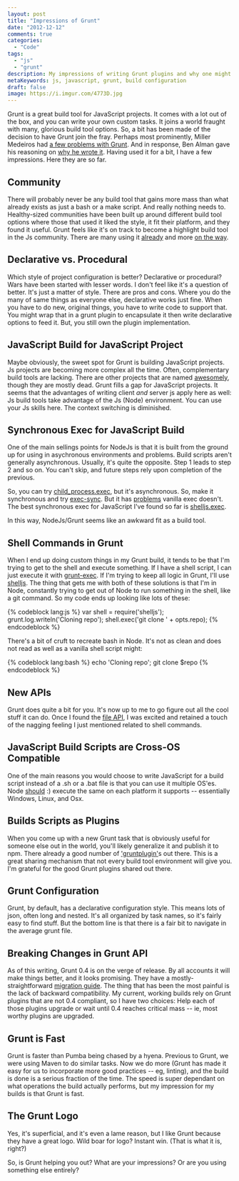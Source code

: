 ```yaml
---
layout: post
title: "Impressions of Grunt"
date: "2012-12-12"
comments: true
categories:
  - "Code"
tags:
  - "js"
  - "grunt"
description: My impressions of writing Grunt plugins and why one might want to.
metaKeywords: js, javascript, grunt, build configuration
draft: false
image: https://i.imgur.com/4773D.jpg
---
```


Grunt is a great build tool for JavaScript projects.  It comes with a lot out of the box, and you can write your own custom tasks.  It joins a world fraught with many, glorious build tool options.  So, a bit has been made of the decision to have Grunt join the fray.  Perhaps most prominently, Miller Medeiros had [a few problems with Grunt](http://blog.millermedeiros.com/node-js-ant-grunt-and-other-build-tools/).  And in response, Ben Alman gave his reasoning on [why he wrote it](http://benalman.com/news/2012/08/why-grunt/).  Having used it for a bit, I have a few impressions.  Here they are so far.

<!--more-->

## Community

There will probably never be any build tool that gains more mass than what already exists as just a bash or a make script.  And really nothing needs to.  Healthy-sized communities have been built up around different build tool options where those that used it liked the style, it fit their platform, and they found it useful.  Grunt feels like it's on track to become a highlight build tool in the Js community.  There are many using it [already](https://github.com/gruntjs/gruntjs.com/issues/9) and more [on the way](https://github.com/angular/angular.js/pull/1544).

## Declarative vs. Procedural

Which style of project configuration is better?  Declarative or procedural?  Wars have been started with lesser words.  I don't feel like it's a question of better.  It's just a matter of style.  There are pros and cons.  Where you do the many of same things as everyone else, declarative works just fine.  When you have to do new, original things, you have to write code to support that.  You might wrap that in a grunt plugin to encapsulate it then write declarative options to feed it.  But, you still own the plugin implementation.

## JavaScript Build for JavaScript Project

Maybe obviously, the sweet spot for Grunt is building JavaScript projects.  Js projects are becoming more complex all the time.  Often, complementary build tools are lacking.  There are other projects that are named [awesomely](https://github.com/280north/jake), though they are mostly dead.  Grunt fills a gap for JavaScript projects.  It seems that the advantages of writing client *and* server js apply here as well:  Js build tools take advantage of the Js (Node) environment.  You can use your Js skills here.  The context switching is diminished.

## Synchronous Exec for JavaScript Build

One of the main sellings points for NodeJs is that it is built from the ground up for using in asychronous environments and problems.  Build scripts aren't generally asynchronous.  Usually, it's quite the opposite.  Step 1 leads to step 2 and so on.  You can't skip, and future steps rely upon completion of the previous.  

So, you can try [child_process.exec](http://nodejs.org/api/child_process.html#child_process_child_process_exec_command_options_callback), but it's asynchronous.  So, make it synchronous and try [exec-sync](https://github.com/jeremyfa/node-exec-sync).  But it has [problems](https://github.com/jeremyfa/node-exec-sync/issues/8) vanilla exec doesn't.  The best synchronous exec for JavaScript I've found so far is [shelljs.exec](http://documentup.com/arturadib/shelljs#command-reference/exec-command-options-callback). 

In this way, NodeJs/Grunt seems like an awkward fit as a build tool.

## Shell Commands in Grunt

When I end up doing custom things in my Grunt build, it tends to be that I'm trying to get to the shell and execute something.  If I have a shell script, I can just execute it with [grunt-exec](https://github.com/jharding/grunt-exec).  If I'm trying to keep all logic in Grunt, I'll use [shelljs](https://github.com/arturadib/shelljs).  The thing that gets me with both of these solutions is that I'm in Node, constantly trying to get out of Node to run something in the shell, like a git command.  So my code ends up looking like lots of these:

{% codeblock lang:js %}
var shell = require('shelljs');
grunt.log.writeln('Cloning repo');
shell.exec('git clone ' + opts.repo);
{% endcodeblock %}

There's a bit of cruft to recreate bash in Node.  It's not as clean and does not read as well as a vanilla shell script might:

{% codeblock lang:bash %}
echo 'Cloning repo';
git clone $repo
{% endcodeblock %}

## New APIs

Grunt does quite a bit for you.  It's now up to me to go figure out all the cool stuff it can do.  Once I found the [file API](https://github.com/gruntjs/grunt/wiki/grunt.file), I was excited and retained a touch of the nagging feeling I just mentioned related to shell commands.

## JavaScript Build Scripts are Cross-OS Compatible

One of the main reasons you would choose to write JavaScript for a build script instead of a .sh or a .bat file is that you can use it multiple OS'es.  Node [should](https://github.com/jeremyfa/node-exec-sync/pull/6) :) execute the same on each platform it supports -- essentially Windows, Linux, and Osx.

## Builds Scripts as Plugins

When you come up with a new Grunt task that is obviously useful for someone else out in the world, you'll likely generalize it and publish it to npm.  There already a good number of ['gruntplugin'](https://npmjs.org/browse/keyword/gruntplugin)s out there.  This is a great sharing mechanism that not every build tool environment will give you.  I'm grateful for the good Grunt plugins shared out there.

## Grunt Configuration

Grunt, by default, has a declarative configuration style.  This means lots of json, often long and nested.  It's all organized by task names, so it's fairly easy to find stuff.  But the bottom line is that there is a fair bit to navigate in the average grunt file.

## Breaking Changes in Grunt API

As of this writing, Grunt 0.4 is on the verge of release.  By all accounts it will make things better, and it looks promising.  They have a mostly-straightforward [migration guide](https://github.com/gruntjs/grunt/wiki/Upgrading-from-0.3-to-0.4).  The thing that has been the most painful is the lack of backward compatibility.  My current, working builds rely on Grunt plugins that are not 0.4 compliant, so I have two choices:  Help each of those plugins upgrade or wait until 0.4 reaches critical mass -- ie, most worthy plugins are upgraded.

## Grunt is Fast

Grunt is faster than Pumba being chased by a hyena.  Previous to Grunt, we were using Maven to do similar tasks.  Now we do more (Grunt has made it easy for us to incorporate more good practices -- eg, linting), and the build is done is a serious fraction of the time.  The speed is super dependant on what operations the build actually performs, but my impression for my builds is that Grunt is fast.

## The Grunt Logo

Yes, it's superficial, and it's even a lame reason, but I like Grunt because they have a great logo.  Wild boar for logo?  Instant win.  (That is what it is, right?)

So, is Grunt helping you out?  What are your impressions?  Or are you using something else entirely?
